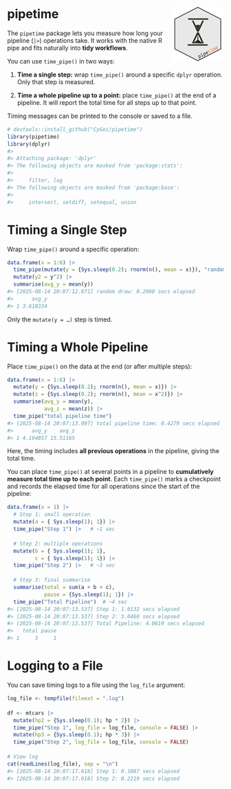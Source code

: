 
# pipetime <img src="man/figures/logo.png" align="right" height="127" alt="" />

The `pipetime` package lets you measure how long your pipeline (`|>`)
operations take. It works with the native R pipe and fits naturally into
**tidy workflows**.

You can use `time_pipe()` in two ways:

1.  **Time a single step:** wrap `time_pipe()` around a specific `dplyr`
    operation. Only that step is measured.

2.  **Time a whole pipeline up to a point:** place `time_pipe()` at the
    end of a pipeline. It will report the total time for all steps up to
    that point.

Timing messages can be printed to the console or saved to a file.

``` r
# devtools::install_github("CyGei/pipetime")
library(pipetime)
library(dplyr)
#> 
#> Attaching package: 'dplyr'
#> The following objects are masked from 'package:stats':
#> 
#>     filter, lag
#> The following objects are masked from 'package:base':
#> 
#>     intersect, setdiff, setequal, union
```

# Timing a Single Step

Wrap `time_pipe()` around a specific operation:

``` r
data.frame(x = 1:6) |>
  time_pipe(mutate(y = {Sys.sleep(0.2); rnorm(n(), mean = x)}), "random draw") |>
  mutate(y2 = y^2) |>
  summarise(avg_y = mean(y))
#> [2025-08-14 20:07:12.871] random draw: 0.2080 secs elapsed
#>      avg_y
#> 1 3.618334
```

Only the `mutate(y = …)` step is timed.

# Timing a Whole Pipeline

Place `time_pipe()` on the data at the end (or after multiple steps):

``` r
data.frame(x = 1:6) |>
  mutate(y = {Sys.sleep(0.2); rnorm(n(), mean = x)}) |> 
  mutate(z = {Sys.sleep(0.2); rnorm(n(), mean = x^2)}) |> 
  summarise(avg_y = mean(y),
            avg_z = mean(z)) |>
  time_pipe("total pipeline time")
#> [2025-08-14 20:07:13.097] total pipeline time: 0.4279 secs elapsed
#>      avg_y    avg_z
#> 1 4.194857 15.51165
```

Here, the timing includes **all previous operations** in the pipeline,
giving the total time.

You can place `time_pipe()` at several points in a pipeline to
**cumulatively measure total time up to each point**. Each `time_pipe()`
marks a checkpoint and records the elapsed time for all operations since
the start of the pipeline:

``` r
data.frame(x = 1) |> 
  # Step 1: small operation
  mutate(a = { Sys.sleep(1); 1}) |> 
  time_pipe("Step 1") |>   # ~1 sec
  
  # Step 2: multiple operations
  mutate(b = { Sys.sleep(1); 1},
         c = { Sys.sleep(1); 1}) |> 
  time_pipe("Step 2") |>   # ~3 sec
  
  # Step 3: final summarise
  summarise(total = sum(a + b + c),
            pause = {Sys.sleep(1); 1}) |> 
  time_pipe("Total Pipeline")  # ~4 sec
#> [2025-08-14 20:07:13.537] Step 1: 1.0132 secs elapsed
#> [2025-08-14 20:07:13.537] Step 2: 3.0460 secs elapsed
#> [2025-08-14 20:07:13.537] Total Pipeline: 4.0619 secs elapsed
#>   total pause
#> 1     3     1
```

# Logging to a File

You can save timing logs to a file using the `log_file` argument:

``` r
log_file <- tempfile(fileext = ".log")

df <- mtcars |>
  mutate(hp2 = {Sys.sleep(0.1); hp * 2}) |>
  time_pipe("Step 1", log_file = log_file, console = FALSE) |>
  mutate(hp3 = {Sys.sleep(0.1); hp * 3}) |>
  time_pipe("Step 2", log_file = log_file, console = FALSE)

# View log
cat(readLines(log_file), sep = "\n")
#> [2025-08-14 20:07:17.618] Step 1: 0.1087 secs elapsed 
#> [2025-08-14 20:07:17.618] Step 2: 0.2219 secs elapsed
```
